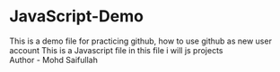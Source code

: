 # JavaScript-Demo
This is a demo file for practicing github, how to use github as  new user account
This is a Javascript file in this file i will js projects 
<br>
Author - Mohd Saifullah
